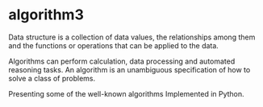 # algorithm3

Data structure is a collection of data values, the relationships among them and the functions or operations that can be applied to the data.

Algorithms can perform calculation, data processing and automated reasoning tasks.
An algorithm is an unambiguous specification of how to solve a class of problems. 

Presenting some of the well-known algorithms Implemented in Python.

